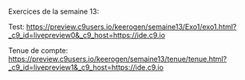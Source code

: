 Exercices de la semaine 13:

Test: https://preview.c9users.io/keerogen/semaine13/Exo1/exo1.html?_c9_id=livepreview0&_c9_host=https://ide.c9.io

Tenue de compte: https://preview.c9users.io/keerogen/semaine13/tenue/tenue.html?_c9_id=livepreview1&_c9_host=https://ide.c9.io
